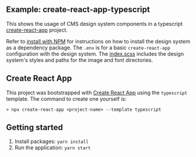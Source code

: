 ## Example: create-react-app-typescript

This shows the usage of CMS design system components in a typescript [create-react-app](https://create-react-app.dev/docs/getting-started/) project.

Refer to [install with NPM](https://design.cms.gov/startup/installation/) for instructions on how to install the design system as a dependency package. The `.env` is for a basic `create-react-app` configuration with the design system. The [index.scss](https://design.cms.gov/startup/sass-and-css/#using-fonts-and-images) includes the design system's styles and paths for the image and font directories.

## Create React App

This project was bootstrapped with [Create React App](https://github.com/facebook/create-react-app) using the `typescript` template. The command to create one yourself is:

```
> npx create-react-app <project-name> --template typescript
```

## Getting started

1. Install packages: `yarn install`
1. Run the application: `yarn start`
